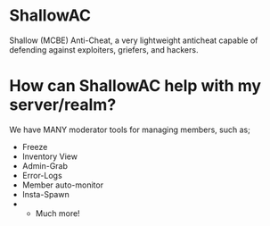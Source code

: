 # ShallowAC
Shallow (MCBE) Anti-Cheat, a very lightweight anticheat capable of defending against exploiters, griefers, and hackers. 

# How can ShallowAC help with my server/realm?
We have MANY moderator tools for managing members, such as;
   - Freeze
   - Inventory View
   - Admin-Grab
   - Error-Logs
   - Member auto-monitor
   - Insta-Spawn
   - + Much more!
